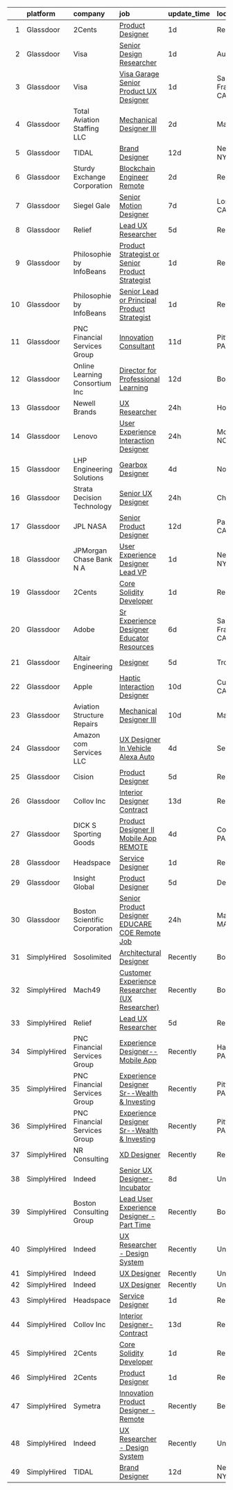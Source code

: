 

|    | platform    | company                        | job                                                                                                                                                                                                                                                                                                                                                                                                                                                                                                                                                                                                                                                                                                                                                                                                                                | update_time   | location          |
|---:|:------------|:-------------------------------|:-----------------------------------------------------------------------------------------------------------------------------------------------------------------------------------------------------------------------------------------------------------------------------------------------------------------------------------------------------------------------------------------------------------------------------------------------------------------------------------------------------------------------------------------------------------------------------------------------------------------------------------------------------------------------------------------------------------------------------------------------------------------------------------------------------------------------------------|:--------------|:------------------|
|  1 | Glassdoor   | 2Cents                         | [Product Designer](https://www.glassdoor.com/partner/jobListing.htm?pos=105&ao=1136043&s=58&guid=000001821a5d948e99949574aacd4e17&src=GD_JOB_AD&t=SR&vt=w&ea=1&cs=1_bd3f3049&cb=1658299717339&jobListingId=1008012892209&jrtk=3-0-1g8d5r5c5kf0h801-1g8d5r5cog2r3800-87ec4afc59254818-)                                                                                                                                                                                                                                                                                                                                                                                                                                                                                                                                             | 1d            | Remote            |
|  2 | Glassdoor   | Visa                           | [Senior Design Researcher](https://www.glassdoor.com/partner/jobListing.htm?pos=130&ao=1136043&s=58&guid=000001821a5d948e99949574aacd4e17&src=GD_JOB_AD&t=SR&vt=w&cs=1_9ecfa46a&cb=1658299717344&jobListingId=1008013439185&jrtk=3-0-1g8d5r5c5kf0h801-1g8d5r5cog2r3800-5b90cdfd35363857-)                                                                                                                                                                                                                                                                                                                                                                                                                                                                                                                                          | 1d            | Austin, TX        |
|  3 | Glassdoor   | Visa                           | [Visa Garage  Senior Product UX Designer](https://www.glassdoor.com/partner/jobListing.htm?pos=119&ao=1136043&s=58&guid=000001821a5d948e99949574aacd4e17&src=GD_JOB_AD&t=SR&vt=w&cs=1_5034370f&cb=1658299717341&jobListingId=1008013436202&jrtk=3-0-1g8d5r5c5kf0h801-1g8d5r5cog2r3800-aaec5529f696e7b6-)                                                                                                                                                                                                                                                                                                                                                                                                                                                                                                                           | 1d            | San Francisco, CA |
|  4 | Glassdoor   | Total Aviation Staffing  LLC   | [Mechanical Designer III](https://www.glassdoor.com/partner/jobListing.htm?pos=125&ao=1136043&s=58&guid=000001821a5d948e99949574aacd4e17&src=GD_JOB_AD&t=SR&vt=w&ea=1&cs=1_99af2cf9&cb=1658299717341&jobListingId=1008010105967&jrtk=3-0-1g8d5r5c5kf0h801-1g8d5r5cog2r3800-94e32decda34f4c4-)                                                                                                                                                                                                                                                                                                                                                                                                                                                                                                                                      | 2d            | Macomb, MI        |
|  5 | Glassdoor   | TIDAL                          | [Brand Designer](https://www.glassdoor.com/partner/jobListing.htm?pos=104&ao=1136043&s=58&guid=000001821a5d948e99949574aacd4e17&src=GD_JOB_AD&t=SR&vt=w&cs=1_8c07bb68&cb=1658299717339&jobListingId=1007991684188&jrtk=3-0-1g8d5r5c5kf0h801-1g8d5r5cog2r3800-34481a920c14f864-)                                                                                                                                                                                                                                                                                                                                                                                                                                                                                                                                                    | 12d           | New York, NY      |
|  6 | Glassdoor   | Sturdy Exchange Corporation    | [Blockchain Engineer  Remote ](https://www.glassdoor.com/partner/jobListing.htm?pos=113&ao=1136043&s=58&guid=000001821a5d948e99949574aacd4e17&src=GD_JOB_AD&t=SR&vt=w&ea=1&cs=1_22045d39&cb=1658299717340&jobListingId=1008010329731&jrtk=3-0-1g8d5r5c5kf0h801-1g8d5r5cog2r3800-7d55b355f04952f3-)                                                                                                                                                                                                                                                                                                                                                                                                                                                                                                                                 | 2d            | Remote            |
|  7 | Glassdoor   | Siegel Gale                    | [Senior Motion Designer](https://www.glassdoor.com/partner/jobListing.htm?pos=123&ao=1136043&s=58&guid=000001821a5d948e99949574aacd4e17&src=GD_JOB_AD&t=SR&vt=w&ea=1&cs=1_e7b2b6c3&cb=1658299717341&jobListingId=1008001375013&jrtk=3-0-1g8d5r5c5kf0h801-1g8d5r5cog2r3800-34dc938c5726a142-)                                                                                                                                                                                                                                                                                                                                                                                                                                                                                                                                       | 7d            | Los Angeles, CA   |
|  8 | Glassdoor   | Relief                         | [Lead UX Researcher](https://www.glassdoor.com/partner/jobListing.htm?pos=118&ao=1136043&s=58&guid=000001821a5d948e99949574aacd4e17&src=GD_JOB_AD&t=SR&vt=w&ea=1&cs=1_76f9e578&cb=1658299717341&jobListingId=1008006015741&jrtk=3-0-1g8d5r5c5kf0h801-1g8d5r5cog2r3800-e2e088f46b110141-)                                                                                                                                                                                                                                                                                                                                                                                                                                                                                                                                           | 5d            | Remote            |
|  9 | Glassdoor   | Philosophie by InfoBeans       | [Product Strategist or Senior Product Strategist](https://www.glassdoor.com/partner/jobListing.htm?pos=122&ao=1136043&s=58&guid=000001821a5d948e99949574aacd4e17&src=GD_JOB_AD&t=SR&vt=w&ea=1&cs=1_3007833d&cb=1658299717341&jobListingId=1008013555769&jrtk=3-0-1g8d5r5c5kf0h801-1g8d5r5cog2r3800-5bae6c35ec0bc05c-)                                                                                                                                                                                                                                                                                                                                                                                                                                                                                                              | 1d            | Remote            |
| 10 | Glassdoor   | Philosophie by InfoBeans       | [Senior Lead or Principal Product Strategist](https://www.glassdoor.com/partner/jobListing.htm?pos=129&ao=1136043&s=58&guid=000001821a5d948e99949574aacd4e17&src=GD_JOB_AD&t=SR&vt=w&ea=1&cs=1_848c8179&cb=1658299717344&jobListingId=1008013555861&jrtk=3-0-1g8d5r5c5kf0h801-1g8d5r5cog2r3800-60bfa5295e5ac032-)                                                                                                                                                                                                                                                                                                                                                                                                                                                                                                                  | 1d            | Remote            |
| 11 | Glassdoor   | PNC Financial Services Group   | [Innovation Consultant](https://www.glassdoor.com/partner/jobListing.htm?pos=128&ao=1136043&s=58&guid=000001821a5d948e99949574aacd4e17&src=GD_JOB_AD&t=SR&vt=w&cs=1_e98b8948&cb=1658299717344&jobListingId=1007993895260&jrtk=3-0-1g8d5r5c5kf0h801-1g8d5r5cog2r3800-2ad32cf42f2e637e-)                                                                                                                                                                                                                                                                                                                                                                                                                                                                                                                                             | 11d           | Pittsburgh, PA    |
| 12 | Glassdoor   | Online Learning Consortium Inc | [Director for Professional Learning](https://www.glassdoor.com/partner/jobListing.htm?pos=111&ao=1136043&s=58&guid=000001821a5d948e99949574aacd4e17&src=GD_JOB_AD&t=SR&vt=w&ea=1&cs=1_3ae19702&cb=1658299717340&jobListingId=1007991135591&jrtk=3-0-1g8d5r5c5kf0h801-1g8d5r5cog2r3800-71cbe51e9961e1b8-)                                                                                                                                                                                                                                                                                                                                                                                                                                                                                                                           | 12d           | Boston, MA        |
| 13 | Glassdoor   | Newell Brands                  | [UX Researcher](https://www.glassdoor.com/partner/jobListing.htm?pos=126&ao=1136043&s=58&guid=000001821a5d948e99949574aacd4e17&src=GD_JOB_AD&t=SR&vt=w&cs=1_7521fec3&cb=1658299717343&jobListingId=1008015307858&jrtk=3-0-1g8d5r5c5kf0h801-1g8d5r5cog2r3800-6d0137e98aaf1f18-)                                                                                                                                                                                                                                                                                                                                                                                                                                                                                                                                                     | 24h           | Hoboken, NJ       |
| 14 | Glassdoor   | Lenovo                         | [User Experience Interaction Designer](https://www.glassdoor.com/partner/jobListing.htm?pos=109&ao=1136043&s=58&guid=000001821a5d948e99949574aacd4e17&src=GD_JOB_AD&t=SR&vt=w&cs=1_805364a0&cb=1658299717339&jobListingId=1008015573502&jrtk=3-0-1g8d5r5c5kf0h801-1g8d5r5cog2r3800-292d9a314e084c2d-)                                                                                                                                                                                                                                                                                                                                                                                                                                                                                                                              | 24h           | Morrisville, NC   |
| 15 | Glassdoor   | LHP Engineering Solutions      | [Gearbox Designer](https://www.glassdoor.com/partner/jobListing.htm?pos=110&ao=1136043&s=58&guid=000001821a5d948e99949574aacd4e17&src=GD_JOB_AD&t=SR&vt=w&ea=1&cs=1_43513a3f&cb=1658299717340&jobListingId=1008008477798&jrtk=3-0-1g8d5r5c5kf0h801-1g8d5r5cog2r3800-1593ba4b841fd41b-)                                                                                                                                                                                                                                                                                                                                                                                                                                                                                                                                             | 4d            | Novi, MI          |
| 16 | Glassdoor   | Strata Decision Technology     | [Senior UX Designer](https://www.glassdoor.com/partner/jobListing.htm?pos=115&ao=1136043&s=58&guid=000001821a5d948e99949574aacd4e17&src=GD_JOB_AD&t=SR&vt=w&cs=1_78c866fc&cb=1658299717340&jobListingId=1008015514872&jrtk=3-0-1g8d5r5c5kf0h801-1g8d5r5cog2r3800-5892855150aa2c8b-)                                                                                                                                                                                                                                                                                                                                                                                                                                                                                                                                                | 24h           | Chicago, IL       |
| 17 | Glassdoor   | JPL NASA                       | [Senior Product Designer](https://www.glassdoor.com/partner/jobListing.htm?pos=117&ao=1136043&s=58&guid=000001821a5d948e99949574aacd4e17&src=GD_JOB_AD&t=SR&vt=w&cs=1_59e11120&cb=1658299717341&jobListingId=1007989694735&jrtk=3-0-1g8d5r5c5kf0h801-1g8d5r5cog2r3800-726b97320080a688-)                                                                                                                                                                                                                                                                                                                                                                                                                                                                                                                                           | 12d           | Pasadena, CA      |
| 18 | Glassdoor   | JPMorgan Chase Bank  N A       | [User Experience Designer   Lead  VP](https://www.glassdoor.com/partner/jobListing.htm?pos=127&ao=1136043&s=58&guid=000001821a5d948e99949574aacd4e17&src=GD_JOB_AD&t=SR&vt=w&cs=1_2415a6b6&cb=1658299717343&jobListingId=1008013223007&jrtk=3-0-1g8d5r5c5kf0h801-1g8d5r5cog2r3800-ba9e60ad01ec6292-)                                                                                                                                                                                                                                                                                                                                                                                                                                                                                                                               | 1d            | New York, NY      |
| 19 | Glassdoor   | 2Cents                         | [Core Solidity Developer](https://www.glassdoor.com/partner/jobListing.htm?pos=106&ao=1136043&s=58&guid=000001821a5d948e99949574aacd4e17&src=GD_JOB_AD&t=SR&vt=w&ea=1&cs=1_8def64bb&cb=1658299717339&jobListingId=1008012798036&jrtk=3-0-1g8d5r5c5kf0h801-1g8d5r5cog2r3800-acdc01f12a704e75-)                                                                                                                                                                                                                                                                                                                                                                                                                                                                                                                                      | 1d            | Remote            |
| 20 | Glassdoor   | Adobe                          | [Sr Experience Designer  Educator Resources](https://www.glassdoor.com/partner/jobListing.htm?pos=124&ao=1136043&s=58&guid=000001821a5d948e99949574aacd4e17&src=GD_JOB_AD&t=SR&vt=w&cs=1_dd5265a8&cb=1658299717341&jobListingId=1008002526524&jrtk=3-0-1g8d5r5c5kf0h801-1g8d5r5cog2r3800-377edc9fe295c2cd-)                                                                                                                                                                                                                                                                                                                                                                                                                                                                                                                        | 6d            | San Francisco, CA |
| 21 | Glassdoor   | Altair Engineering             | [Designer](https://www.glassdoor.com/partner/jobListing.htm?pos=114&ao=1136043&s=58&guid=000001821a5d948e99949574aacd4e17&src=GD_JOB_AD&t=SR&vt=w&cs=1_64f5f266&cb=1658299717340&jobListingId=1008006488984&jrtk=3-0-1g8d5r5c5kf0h801-1g8d5r5cog2r3800-c3da16eb45760725-)                                                                                                                                                                                                                                                                                                                                                                                                                                                                                                                                                          | 5d            | Troy, MI          |
| 22 | Glassdoor   | Apple                          | [Haptic Interaction Designer](https://www.glassdoor.com/partner/jobListing.htm?pos=107&ao=1136043&s=58&guid=000001821a5d948e99949574aacd4e17&src=GD_JOB_AD&t=SR&vt=w&cs=1_00d1a999&cb=1658299717339&jobListingId=1007994237603&jrtk=3-0-1g8d5r5c5kf0h801-1g8d5r5cog2r3800-5900c6dd87662369-)                                                                                                                                                                                                                                                                                                                                                                                                                                                                                                                                       | 10d           | Cupertino, CA     |
| 23 | Glassdoor   | Aviation Structure Repairs     | [Mechanical Designer III](https://www.glassdoor.com/partner/jobListing.htm?pos=112&ao=1136043&s=58&guid=000001821a5d948e99949574aacd4e17&src=GD_JOB_AD&t=SR&vt=w&ea=1&cs=1_c3ea4070&cb=1658299717340&jobListingId=1007994315994&jrtk=3-0-1g8d5r5c5kf0h801-1g8d5r5cog2r3800-4face29f42c2021e-)                                                                                                                                                                                                                                                                                                                                                                                                                                                                                                                                      | 10d           | Macomb, MI        |
| 24 | Glassdoor   | Amazon com Services LLC        | [UX Designer  In Vehicle  Alexa Auto](https://www.glassdoor.com/partner/jobListing.htm?pos=120&ao=1136043&s=58&guid=000001821a5d948e99949574aacd4e17&src=GD_JOB_AD&t=SR&vt=w&cs=1_53b2a8e8&cb=1658299717341&jobListingId=1008008711819&jrtk=3-0-1g8d5r5c5kf0h801-1g8d5r5cog2r3800-569af8e2231d5ab5-)                                                                                                                                                                                                                                                                                                                                                                                                                                                                                                                               | 4d            | Seattle, WA       |
| 25 | Glassdoor   | Cision                         | [Product Designer](https://www.glassdoor.com/partner/jobListing.htm?pos=116&ao=1136043&s=58&guid=000001821a5d948e99949574aacd4e17&src=GD_JOB_AD&t=SR&vt=w&cs=1_1535cebb&cb=1658299717340&jobListingId=1008006535828&jrtk=3-0-1g8d5r5c5kf0h801-1g8d5r5cog2r3800-80a061a114772bee-)                                                                                                                                                                                                                                                                                                                                                                                                                                                                                                                                                  | 5d            | Remote            |
| 26 | Glassdoor   | Collov Inc                     | [Interior Designer Contract](https://www.glassdoor.com/partner/jobListing.htm?pos=103&ao=1136043&s=58&guid=000001821a5d948e99949574aacd4e17&src=GD_JOB_AD&t=SR&vt=w&ea=1&cs=1_8dc1348e&cb=1658299717339&jobListingId=1007988370649&jrtk=3-0-1g8d5r5c5kf0h801-1g8d5r5cog2r3800-4c05ee95f3caf0ce-)                                                                                                                                                                                                                                                                                                                                                                                                                                                                                                                                   | 13d           | Remote            |
| 27 | Glassdoor   | DICK S Sporting Goods          | [Product Designer II   Mobile App  REMOTE ](https://www.glassdoor.com/partner/jobListing.htm?pos=108&ao=1136043&s=58&guid=000001821a5d948e99949574aacd4e17&src=GD_JOB_AD&t=SR&vt=w&cs=1_5cd937e7&cb=1658299717339&jobListingId=1008008941755&jrtk=3-0-1g8d5r5c5kf0h801-1g8d5r5cog2r3800-be7c7078d6baa20f-)                                                                                                                                                                                                                                                                                                                                                                                                                                                                                                                         | 4d            | Coraopolis, PA    |
| 28 | Glassdoor   | Headspace                      | [Service Designer](https://www.glassdoor.com/partner/jobListing.htm?pos=102&ao=1136043&s=58&guid=000001821a5d948e99949574aacd4e17&src=GD_JOB_AD&t=SR&vt=w&cs=1_ba580d5d&cb=1658299717338&jobListingId=1008013185363&jrtk=3-0-1g8d5r5c5kf0h801-1g8d5r5cog2r3800-cf78a4ff4f80b488-)                                                                                                                                                                                                                                                                                                                                                                                                                                                                                                                                                  | 1d            | Remote            |
| 29 | Glassdoor   | Insight Global                 | [Product Designer](https://www.glassdoor.com/partner/jobListing.htm?pos=101&ao=1110586&s=58&guid=000001821a5d948e99949574aacd4e17&src=GD_JOB_AD&t=SR&vt=w&cs=1_dbfe1f63&cb=1658299717338&jobListingId=1008005762646&cpc=8795CF9063CD573D&jrtk=3-0-1g8d5r5c5kf0h801-1g8d5r5cog2r3800-773602c67d801193--6NYlbfkN0BKkHZu3wF05EeDimN_p6sYpKCMArvwa95YdH7UpkaBCqc7l59ErwqcmBgkDtjqpj4eYWQYbB-X6VJbPdLR8PgSUcFb2185iFtPuzWTl-KO3B3fPG7doCGf5vEGTJzQSZl8HClF_sV2vhC7CQy1TLnlQZuazLMLmFOMfLNh-AQ5yTz0HNtnF_jc9eLvS3ypC9FxfcW8NbeA-4Wy5vPFQoWe4LFM0LD-2pdU7gBgXEz5czKhgkAJpPuH896-DFB0TFDrz_mtci3vD1aJN4GBkrCBl_vOi0z045XMqjCAXv3-DxNBy4G6cGUq8aylbhWk0-2g6dOkM6SqcrBQjSknTMZpCaLObYHa7PbKU3S3ICYhdrYV9jPq0HJvht2mcvWnZGJ1msSXfzyJkvfE8JfohtyZy0b8xC8daOEEGI7g4hftUJe6q03yfUAo42Y5FQAr3g30pXB8EQDbfzr4QAdEqSEeGBN88_e84KbaaqQx0KggjQ%3D%3D) | 5d            | Dearborn, MI      |
| 30 | Glassdoor   | Boston Scientific Corporation  | [Senior Product Designer   EDUCARE COE  Remote  Job](https://www.glassdoor.com/partner/jobListing.htm?pos=121&ao=1136043&s=58&guid=000001821a5d948e99949574aacd4e17&src=GD_JOB_AD&t=SR&vt=w&cs=1_dc9ad558&cb=1658299717341&jobListingId=1008015863033&jrtk=3-0-1g8d5r5c5kf0h801-1g8d5r5cog2r3800-3c6506d4b40494db-)                                                                                                                                                                                                                                                                                                                                                                                                                                                                                                                | 24h           | Marlborough, MA   |
| 31 | SimplyHired | Sosolimited                    | [Architectural Designer](https://www.simplyhired.com/job/1wnZZjS_T2B-Khb33FLg8m5W26VpFJO-O7M0joPbDLzOi2-l3WqCTg?q=generative+designer)                                                                                                                                                                                                                                                                                                                                                                                                                                                                                                                                                                                                                                                                                             | Recently      | Boston, MA        |
| 32 | SimplyHired | Mach49                         | [Customer Experience Researcher (UX Researcher)](https://www.simplyhired.com/job/gqc9Ocab-denE9zg_FBaTShyzapkVQXgcFJ-vcQ1KVfTZeOjGs_qOA?q=generative+designer)                                                                                                                                                                                                                                                                                                                                                                                                                                                                                                                                                                                                                                                                     | Recently      | Boston, MA        |
| 33 | SimplyHired | Relief                         | [Lead UX Researcher](https://www.simplyhired.com/job/R6i7TwR5EKa9iYiKm0lFnInBy-K0lD87_gHyiifaiKhuBMMOW7ggEg?q=generative+designer)                                                                                                                                                                                                                                                                                                                                                                                                                                                                                                                                                                                                                                                                                                 | 5d            | Remote            |
| 34 | SimplyHired | PNC Financial Services Group   | [Experience Designer-- Mobile App](https://www.simplyhired.com/job/aOEZm5SAjcgwGNmozpzOTnm6w58xjC8VY82e1k_fRqALDUsToih61A?q=generative+designer)                                                                                                                                                                                                                                                                                                                                                                                                                                                                                                                                                                                                                                                                                   | Recently      | Harrisburg, PA    |
| 35 | SimplyHired | PNC Financial Services Group   | [Experience Designer Sr--Wealth & Investing](https://www.simplyhired.com/job/HFa3XJejbmXBq6AlSBvinCBBtzcp6CoCPo_mPXjP2oSasBnBGhs6VQ?q=generative+designer)                                                                                                                                                                                                                                                                                                                                                                                                                                                                                                                                                                                                                                                                         | Recently      | Pittsburgh, PA    |
| 36 | SimplyHired | PNC Financial Services Group   | [Experience Designer Sr--Wealth & Investing](https://www.simplyhired.com/job/AkBHC2Ij4ydzmq5FUgq-E5OFK3ubNuFir3RoYjEldSBKoTAsOkgmpA?q=generative+designer)                                                                                                                                                                                                                                                                                                                                                                                                                                                                                                                                                                                                                                                                         | Recently      | Pittsburgh, PA    |
| 37 | SimplyHired | NR Consulting                  | [XD Designer](https://www.simplyhired.com/job/P6myDGETgTQaOZ6DR-q1K3YtrEX8D3XfV62ZDDaajMYUd6aqPtn21w?q=generative+designer)                                                                                                                                                                                                                                                                                                                                                                                                                                                                                                                                                                                                                                                                                                        | Recently      | Remote            |
| 38 | SimplyHired | Indeed                         | [Senior UX Designer- Incubator](https://www.simplyhired.com/job/P2Qah3KvihmY9oU0JZ6WySv4uubZCo-4_kG0Bvf_fuSu6ca78-sPKg?q=generative+designer)                                                                                                                                                                                                                                                                                                                                                                                                                                                                                                                                                                                                                                                                                      | 8d            | United States     |
| 39 | SimplyHired | Boston Consulting Group        | [Lead User Experience Designer - Part Time](https://www.simplyhired.com/job/gYjUeld-lwSGizzANfpAXPMQqi2bVP1O38mRkZ0wSHIf9-ROYcUZ2g?q=generative+designer)                                                                                                                                                                                                                                                                                                                                                                                                                                                                                                                                                                                                                                                                          | Recently      | Boston, MA        |
| 40 | SimplyHired | Indeed                         | [UX Researcher - Design System](https://www.simplyhired.com/job/e86TnqnxJQBRcV_2-RzGirxsIIbhg2mnrDU1i4D_XTnutJC9J-I8RQ?q=generative+designer)                                                                                                                                                                                                                                                                                                                                                                                                                                                                                                                                                                                                                                                                                      | Recently      | United States     |
| 41 | SimplyHired | Indeed                         | [UX Designer](https://www.simplyhired.com/job/URziMhrNTaKa1PLKfIfrhF-GuRmaj4gn2FhVHZfhBU3tWsV0R0J4dw?q=generative+designer)                                                                                                                                                                                                                                                                                                                                                                                                                                                                                                                                                                                                                                                                                                        | Recently      | United States     |
| 42 | SimplyHired | Indeed                         | [UX Designer](https://www.simplyhired.com/job/URziMhrNTaKa1PLKfIfrhF-GuRmaj4gn2FhVHZfhBU3tWsV0R0J4dw?q=generative+designer)                                                                                                                                                                                                                                                                                                                                                                                                                                                                                                                                                                                                                                                                                                        | Recently      | United States     |
| 43 | SimplyHired | Headspace                      | [Service Designer](https://www.simplyhired.com/job/z0Ovqt6THRWTmPW7iq8dXMweI9Opdj8PdyYb36Y7eF54LqoeVSoYaA?q=generative+designer)                                                                                                                                                                                                                                                                                                                                                                                                                                                                                                                                                                                                                                                                                                   | 1d            | Remote            |
| 44 | SimplyHired | Collov Inc                     | [Interior Designer-Contract](https://www.simplyhired.com/job/BWulXfwm_DajYkRoVR_cHEZ0YAw0ZzUYn4k1ZR9ZbVk7SbJZhkaf0Q?q=generative+designer)                                                                                                                                                                                                                                                                                                                                                                                                                                                                                                                                                                                                                                                                                         | 13d           | Remote            |
| 45 | SimplyHired | 2Cents                         | [Core Solidity Developer](https://www.simplyhired.com/job/yaTegn-ORs8Xd35tTGfbV12cQTOp2DiyeY9m5_FSPmo1bC_GefnhsA?q=generative+designer)                                                                                                                                                                                                                                                                                                                                                                                                                                                                                                                                                                                                                                                                                            | 1d            | Remote            |
| 46 | SimplyHired | 2Cents                         | [Product Designer](https://www.simplyhired.com/job/hfDbNr8nE59mZFMKpfn6QfxbSTb1dwOOakE4x9PO6RQwDAuXGUzsaw?q=generative+designer)                                                                                                                                                                                                                                                                                                                                                                                                                                                                                                                                                                                                                                                                                                   | 1d            | Remote            |
| 47 | SimplyHired | Symetra                        | [Innovation Product Designer - Remote](https://www.simplyhired.com/job/hSkWjaWMYgFhCFQx-vz3tfIowyPuP4lujgWiB5HyDVHP--PC0XA9tQ?q=generative+designer)                                                                                                                                                                                                                                                                                                                                                                                                                                                                                                                                                                                                                                                                               | Recently      | Bellevue, WA      |
| 48 | SimplyHired | Indeed                         | [UX Researcher - Design System](https://www.simplyhired.com/job/e86TnqnxJQBRcV_2-RzGirxsIIbhg2mnrDU1i4D_XTnutJC9J-I8RQ?q=generative+designer)                                                                                                                                                                                                                                                                                                                                                                                                                                                                                                                                                                                                                                                                                      | Recently      | United States     |
| 49 | SimplyHired | TIDAL                          | [Brand Designer](https://www.simplyhired.com/job/W4F8mdim2I5jInCUJhr_gyMHF65JeVCq2EE-ZrG4F3e8irRd3_ZE9A?q=generative+designer)                                                                                                                                                                                                                                                                                                                                                                                                                                                                                                                                                                                                                                                                                                     | 12d           | New York, NY      |